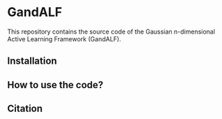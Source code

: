 # GandALF
This repository contains the source code of the Gaussian n-dimensional Active Learning Framework (GandALF).


## Installation


## How to use the code?


## Citation
